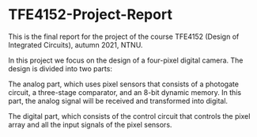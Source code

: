 # TFE4152-Project-Report

This is the final report for the project of the course TFE4152 (Design of Integrated Circuits), autumn 2021, NTNU.

In this project we focus on the design of a four-pixel digital camera. 
The design is divided into two parts: 

The analog part, which uses pixel sensors that
consists of a photogate circuit, a three-stage comparator, and
an 8-bit dynamic memory. In this part, the analog signal will
be received and transformed into digital. 

The digital part, which consists of the control circuit that controls the pixel
array and all the input signals of the pixel sensors.
